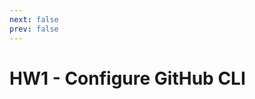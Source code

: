 ```yaml
---
next: false
prev: false
---
```

# HW1 - Configure GitHub CLI

<!--@include: ../../../parts/setup-gh-cli.md -->
